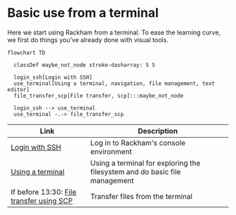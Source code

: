 # Basic use from a terminal

Here we start using Rackham from a terminal.
To ease the learning curve,
we first do things you've already done
with visual tools.

```mermaid
flowchart TD

  classDef maybe_not_node stroke-dasharray: 5 5

  login_ssh[Login with SSH]
  use_terminal[Using a terminal, navigation, file management, text editor]
  file_transfer_scp[File transfer, scp]:::maybe_not_node

  login_ssh --> use_terminal
  use_terminal -.-> file_transfer_scp
```

<!-- Indeed, line lengths beyond 80 characters -->
<!-- markdownlint-disable MD013 -->

Link                                                                              |Description
----------------------------------------------------------------------------------|--------------------------------------------------------------------------
[Login with SSH](../sessions/login_console.md)                                    |Log in to Rackham's console environment
[Using a terminal](../sessions/use_terminal.md)                                   |Using a terminal for exploring the filesystem and do basic file management
If before 13:30: [File transfer using SCP](../sessions/file_transfer_using_scp.md)|Transfer files from the terminal

<!-- markdownlint-enable MD013 -->
